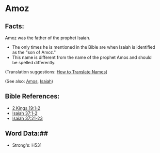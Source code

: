 # Amoz #

## Facts: ##

Amoz was the father of the prophet Isaiah.

* The only times he is mentioned in the Bible are when Isaiah is identified as the "son of Amoz."
* This name is different from the name of the prophet Amos and should be spelled differently.

(Translation suggestions: [How to Translate Names](rc://en/ta/man/translate/translate-names))

(See also: [Amos](amos.md), [Isaiah](isaiah.md))

## Bible References: ##

* [2 Kings 19:1-2](rc://en/tn/help/2ki/19/01)
* [Isaiah 37:1-2](rc://en/tn/help/isa/37/01)
* [Isaiah 37:21-23](rc://en/tn/help/isa/37/21)

## Word Data:##

* Strong's: H531
